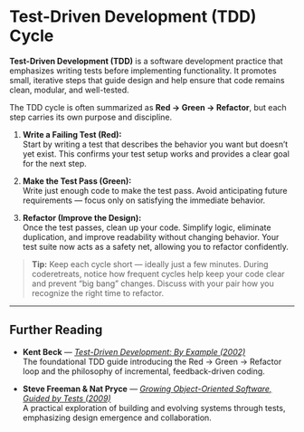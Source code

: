 # Test-Driven Development (TDD) Cycle

**Test-Driven Development (TDD)** is a software development practice that emphasizes writing tests before implementing functionality. It promotes small, iterative steps that guide design and help ensure that code remains clean, modular, and well-tested.

The TDD cycle is often summarized as **Red → Green → Refactor**, but each step carries its own purpose and discipline.

1. **Write a Failing Test (Red):**  
   Start by writing a test that describes the behavior you want but doesn’t yet exist. This confirms your test setup works and provides a clear goal for the next step.

2. **Make the Test Pass (Green):**  
   Write just enough code to make the test pass. Avoid anticipating future requirements — focus only on satisfying the immediate behavior.

3. **Refactor (Improve the Design):**  
   Once the test passes, clean up your code. Simplify logic, eliminate duplication, and improve readability without changing behavior. Your test suite now acts as a safety net, allowing you to refactor confidently.

> **Tip:** Keep each cycle short — ideally just a few minutes. During coderetreats, notice how frequent cycles help keep your code clear and prevent “big bang” changes. Discuss with your pair how you recognize the right time to refactor.

---

## Further Reading

- **Kent Beck** — *[Test-Driven Development: By Example (2002)](https://www.pearson.com/en-us/subject-catalog/p/test-driven-development-by-example/P200000000425/9780321146533)*  
  The foundational TDD guide introducing the Red → Green → Refactor loop and the philosophy of incremental, feedback-driven coding.

- **Steve Freeman & Nat Pryce** — *[Growing Object-Oriented Software, Guided by Tests (2009)](https://www.pearson.com/en-us/subject-catalog/p/growing-object-oriented-software-guided-by-tests/P200000009298/9780321503626)*  
  A practical exploration of building and evolving systems through tests, emphasizing design emergence and collaboration.